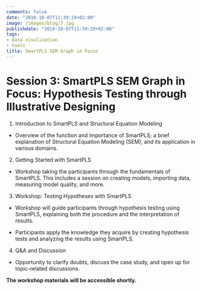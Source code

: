 ```yaml
---
comments: false
date: "2018-10-07T11:39:29+02:00"
image: /images/blog/7.jpg
publishdate: "2018-10-07T11:39:29+02:00"
tags:
- data visulization
- tools
title: SmartPLS SEM Graph in Focus
---
```

# Session 3: SmartPLS SEM Graph in Focus: Hypothesis Testing through Illustrative Designing

1.	Introduction to SmartPLS and Structural Equation Modeling 

  - Overview of the function and importance of SmartPLS; a brief explanation of Structural Equation Modeling (SEM), and its application in various domains.
  
2.	Getting Started with SmartPLS

  - Workshop taking the participants through the fundamentals of SmartPLS. This includes a session on creating models, importing data, measuring model quality, and more.
  
3.	Workshop: Testing Hypotheses with SmartPLS

  - Workshop will guide participants through hypothesis testing using SmartPLS, explaining both the procedure and the interpretation of results.
  
  - Participants apply the knowledge they acquire by creating hypothesis tests and analyzing the results using SmartPLS.

4.	Q&A and Discussion
  
  -  Opportunity to clarify doubts, discuss the case study, and open up for topic-related discussions.


**The workshop materials will be accessible shortly.**